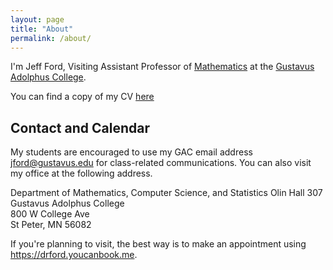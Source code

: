 ```yaml
---
layout: page
title: "About"
permalink: /about/
---
```


I'm Jeff Ford, Visiting Assistant Professor of 
[Mathematics][gacmcs] at the
[Gustavus Adolphus College][gac].

You can find a copy of my CV [here](JFord_CV.pdf)

[gacmcs]: https://www.gustavus.edu/mcs/
[gac]: https://www.gustavus.edu/

## Contact and Calendar

My students are encouraged
to use my GAC email address <jford@gustavus.edu>
for class-related communications. You can also visit
my office at the following address.

Department of Mathematics, Computer Science, and Statistics
Olin Hall 307
Gustavus Adolphus College  
800 W College Ave  
St Peter, MN 56082

If you're planning to visit, the best way is to make an appointment using <https://drford.youcanbook.me>.

